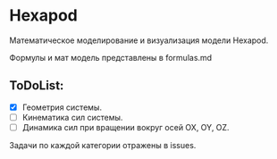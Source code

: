 # Hexapod

Математическое моделирование и визуализация модели Hexapod.

Формулы и мат модель представлены в formulas.md

## ToDoList:
- [x] Геометрия системы.
- [ ] Кинематика сил системы.
- [ ] Динамика сил при вращении вокруг осей OX, OY, OZ.

Задачи по каждой категории отражены в issues. 

